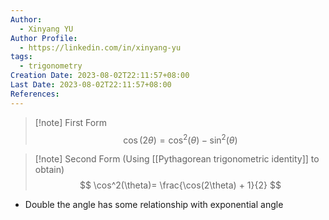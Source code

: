 ```yaml
---
Author:
  - Xinyang YU
Author Profile:
  - https://linkedin.com/in/xinyang-yu
tags:
  - trigonometry
Creation Date: 2023-08-02T22:11:57+08:00
Last Date: 2023-08-02T22:11:57+08:00
References:
---
```

>[!note] First Form
>$$
>\cos(2\theta) = \cos^2(\theta) - \sin^2(\theta)
>$$

>[!note] Second Form (Using [[Pythagorean trigonometric identity]] to obtain)
>$$
>\cos^2(\theta)=  \frac{\cos(2\theta) + 1}{2}
>$$


- Double the angle has some relationship with exponential angle 